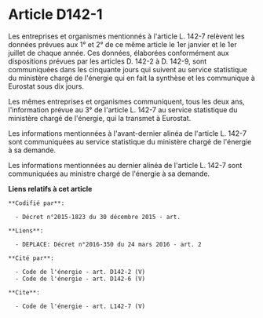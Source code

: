 # Article D142-1

Les entreprises et organismes mentionnés à l'article L. 142-7 relèvent les données prévues aux 1° et 2° de ce même article le
1er janvier et le 1er juillet de chaque année. Ces données, élaborées conformément aux dispositions prévues par les articles
D. 142-2 à D. 142-9, sont communiquées dans les cinquante jours qui suivent au service statistique du ministère chargé de
l'énergie qui en fait la synthèse et les communique à Eurostat sous dix jours. 

Les mêmes entreprises et organismes communiquent, tous les deux ans, l'information prévue au 3° de l'article L. 142-7 au
service statistique du ministère chargé de l'énergie, qui la transmet à Eurostat. 

Les informations mentionnées à l'avant-dernier alinéa de l'article L. 142-7 sont communiquées au service statistique du
ministère chargé de l'énergie à sa demande. 

Les informations mentionnées au dernier alinéa de l'article L. 142-7 sont communiquées au ministre chargé de l'énergie à sa
demande.

**Liens relatifs à cet article**

	**Codifié par**:

	  - Décret n°2015-1823 du 30 décembre 2015 - art.

	**Liens**:

	  - DEPLACE: Décret n°2016-350 du 24 mars 2016 - art. 2

	**Cité par**:

	  - Code de l'énergie - art. D142-2 (V)
	  - Code de l'énergie - art. D142-6 (V)

	**Cite**:

	  - Code de l'énergie - art. L142-7 (V)
